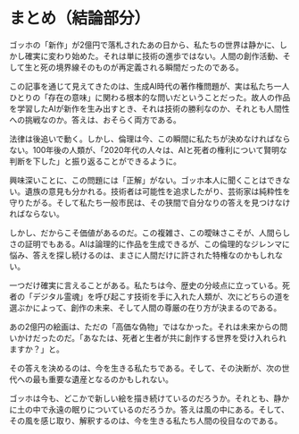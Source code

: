 # まとめ（結論部分）

ゴッホの「新作」が2億円で落札されたあの日から、私たちの世界は静かに、しかし確実に変わり始めた。それは単に技術の進歩ではない。人間の創作活動、そして生と死の境界線そのものが再定義される瞬間だったのである。

この記事を通じて見えてきたのは、生成AI時代の著作権問題が、実は私たち一人ひとりの「存在の意味」に関わる根本的な問いだということだった。故人の作品を学習したAIが新作を生み出すとき、それは技術の勝利なのか、それとも人間性への挑戦なのか。答えは、おそらく両方である。

法律は後追いで動く。しかし、倫理は今、この瞬間に私たちが決めなければならない。100年後の人類が、「2020年代の人々は、AIと死者の権利について賢明な判断を下した」と振り返ることができるように。

興味深いことに、この問題には「正解」がない。ゴッホ本人に聞くことはできない。遺族の意見も分かれる。技術者は可能性を追求したがり、芸術家は純粋性を守りたがる。そして私たち一般市民は、その狭間で自分なりの答えを見つけなければならない。

しかし、だからこそ価値があるのだ。この複雑さ、この曖昧さこそが、人間らしさの証明でもある。AIは論理的に作品を生成できるが、この倫理的なジレンマに悩み、答えを探し続けるのは、まさに人間だけに許された特権なのかもしれない。

一つだけ確実に言えることがある。私たちは今、歴史の分岐点に立っている。死者の「デジタル霊魂」を呼び起こす技術を手に入れた人類が、次にどちらの道を選ぶかによって、創作の未来、そして人間の尊厳の在り方が決まるのである。

あの2億円の絵画は、ただの「高価な偽物」ではなかった。それは未来からの問いかけだったのだ。「あなたは、死者と生者が共に創作する世界を受け入れられますか？」と。

その答えを決めるのは、今を生きる私たちである。そして、その決断が、次の世代への最も重要な遺産となるのかもしれない。

ゴッホは今も、どこかで新しい絵を描き続けているのだろうか。それとも、静かに土の中で永遠の眠りについているのだろうか。答えは風の中にある。そして、その風を感じ取り、解釈するのは、今を生きる私たち人間の役目なのである。